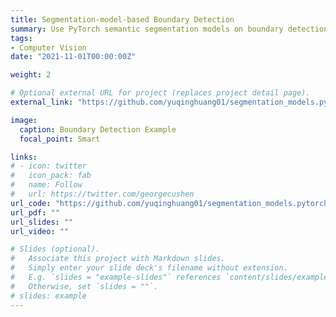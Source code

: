 ```yaml
---
title: Segmentation-model-based Boundary Detection
summary: Use PyTorch semantic segmentation models on boundary detection problems.
tags:
- Computer Vision
date: "2021-11-01T00:00:00Z"

weight: 2

# Optional external URL for project (replaces project detail page).
external_link: "https://github.com/yuqinghuang01/segmentation_models.pytorch"

image:
  caption: Boundary Detection Example
  focal_point: Smart

links:
# - icon: twitter
#   icon_pack: fab
#   name: Follow
#   url: https://twitter.com/georgecushen
url_code: "https://github.com/yuqinghuang01/segmentation_models.pytorch"
url_pdf: ""
url_slides: ""
url_video: ""

# Slides (optional).
#   Associate this project with Markdown slides.
#   Simply enter your slide deck's filename without extension.
#   E.g. `slides = "example-slides"` references `content/slides/example-slides.md`.
#   Otherwise, set `slides = ""`.
# slides: example
---
```

